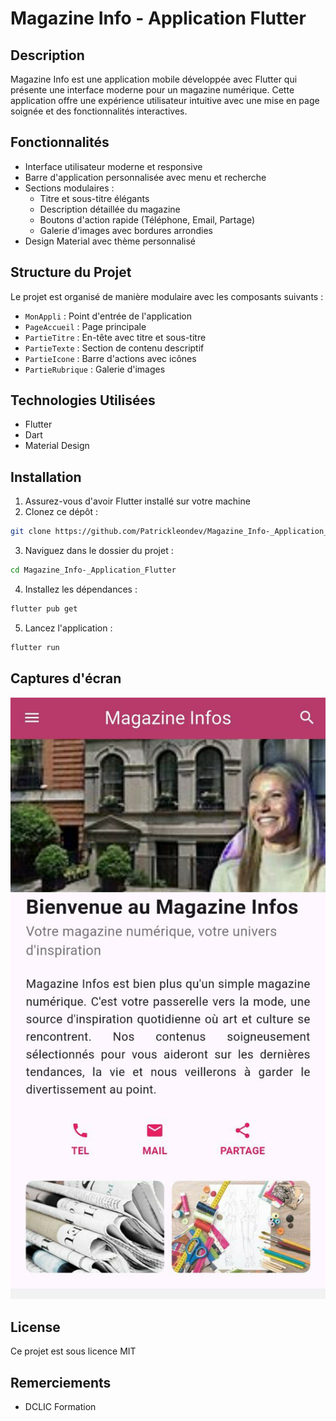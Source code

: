# Magazine Info - Application Flutter

## Description
Magazine Info est une application mobile développée avec Flutter qui présente une interface moderne pour un magazine numérique. Cette application offre une expérience utilisateur intuitive avec une mise en page soignée et des fonctionnalités interactives.

## Fonctionnalités
- Interface utilisateur moderne et responsive
- Barre d'application personnalisée avec menu et recherche
- Sections modulaires :
  - Titre et sous-titre élégants
  - Description détaillée du magazine
  - Boutons d'action rapide (Téléphone, Email, Partage)
  - Galerie d'images avec bordures arrondies
- Design Material avec thème personnalisé

## Structure du Projet
Le projet est organisé de manière modulaire avec les composants suivants :
- `MonAppli` : Point d'entrée de l'application
- `PageAccueil` : Page principale
- `PartieTitre` : En-tête avec titre et sous-titre
- `PartieTexte` : Section de contenu descriptif
- `PartieIcone` : Barre d'actions avec icônes
- `PartieRubrique` : Galerie d'images

## Technologies Utilisées
- Flutter
- Dart
- Material Design

## Installation
1. Assurez-vous d'avoir Flutter installé sur votre machine
2. Clonez ce dépôt :
```bash
git clone https://github.com/Patrickleondev/Magazine_Info-_Application_Flutter.git

```
3. Naviguez dans le dossier du projet :
```bash
cd Magazine_Info-_Application_Flutter

```
4. Installez les dépendances :
```bash
flutter pub get
```
5. Lancez l'application :
```bash
flutter run
```

## Captures d'écran
![alt text](image.png)



## License
Ce projet est sous licence MIT

## Remerciements
- DCLIC Formation
